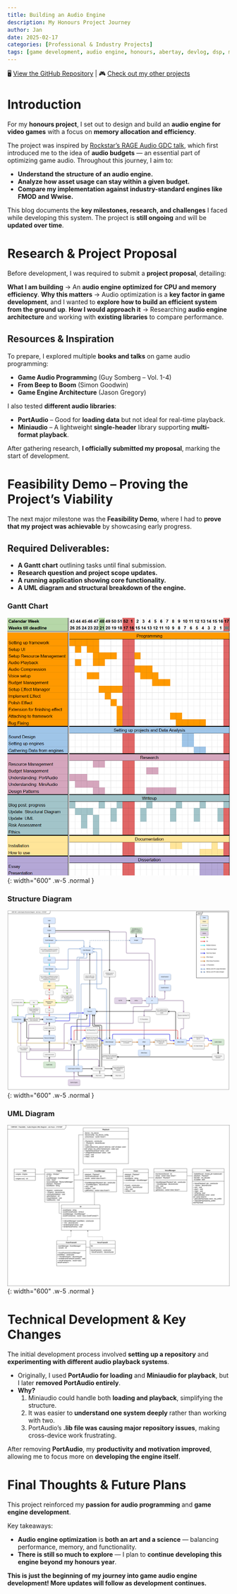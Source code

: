 ```yaml
---
title: Building an Audio Engine
description: My Honours Project Journey
author: Jan
date: 2025-02-17
categories: [Professional & Industry Projects]
tags: [game development, audio engine, honours, abertay, devlog, dsp, memory management]
---
```

🖥️ [View the GitHub Repository](https://github.com/JanHuss/newMaginengineAudio) | 🎮 [Check out my other projects](https://janhuss.github.io/categories/)

# Introduction

For my **honours project**, I set out to design and build an **audio engine for video games** 
with a focus on **memory allocation and efficiency**.

The project was inspired by [Rockstar’s RAGE Audio GDC talk](https://youtu.be/PqPaP_09Pwg?si=ztXVmpbTX-4Z7oDK), 
which first introduced me to the idea of **audio budgets** — an essential part of optimizing 
game audio. Throughout this journey, I aim to:

- **Understand the structure of an audio engine.**
- **Analyze how asset usage can stay within a given budget.**
- **Compare my implementation against industry-standard engines like FMOD and Wwise.**

This blog documents the **key milestones, research, and challenges** I faced while developing 
this system. The project is **still ongoing** and will be **updated over time**.

# Research & Project Proposal

Before development, I was required to submit a **project proposal**, detailing:

**What I am building** → An **audio engine optimized for CPU and memory efficiency**.
**Why this matters** → Audio optimization is a **key factor in game development**, and I wanted 
to **explore how to build an efficient system from the ground up**.
**How I would approach it** → Researching **audio engine architecture** and working with 
**existing libraries** to compare performance.

## Resources & Inspiration

To prepare, I explored multiple **books and talks** on game audio programming:

- **Game Audio Programmin**g (Guy Somberg – Vol. 1-4)
- **From Beep to Boom** (Simon Goodwin)
- **Game Engine Architecture** (Jason Gregory)

I also tested **different audio libraries**:

- **PortAudio** – Good for **loading data** but not ideal for real-time playback.
- **Miniaudio** – A lightweight **single-header** library supporting **multi-format playback**.

After gathering research, **I officially submitted my proposal**, marking the start of development.

# Feasibility Demo – Proving the Project’s Viability

The next major milestone was the **Feasibility Demo**, where I had to **prove that my project was 
achievable** by showcasing early progress.

## Required Deliverables:

- **A Gantt chart** outlining tasks until final submission.
- **Research question and project scope updates.**
- **A running application showing core functionality.**
- **A UML diagram and structural breakdown of the engine.**

### Gantt Chart

![Gantt Chart](/assets/img/UMLs/Gantt.png){: width="600" .w-5 .normal }<br>

### Structure Diagram

![Structure Diagram](/assets/img/UMLs/HonourStructureDiagramOld.png){: width="600" .w-5 .normal }<br>

### UML Diagram

![UML Diagram](/assets/img/UMLs/HonourUMLOld.png){: width="600" .w-5 .normal }<br>

# Technical Development & Key Changes

The initial development process involved **setting up a repository** and **experimenting with 
different audio playback systems**.

- Originally, I used **PortAudio for loading** and **Miniaudio for playback**, but I later 
**removed PortAudio entirely**.
- **Why?**
  1. Miniaudio could handle both **loading and playback**, simplifying the structure.
  2. It was easier to **understand one system deeply** rather than working with two.
  3. PortAudio’s **.lib file was causing major repository issues**, making cross-device work 
  frustrating.

After removing **PortAudio**, my **productivity and motivation improved**, allowing me to focus 
more on **developing the engine itself**.

# Final Thoughts & Future Plans

This project reinforced my **passion for audio programming** and **game engine development**.

Key takeaways:

- **Audio engine optimization** is **both an art and a science** — balancing performance, 
memory, and functionality.
- **There is still so much to explore** — I plan to **continue developing this engine beyond my 
honours year**.

**This is just the beginning of my journey into game audio engine development! More updates 
will follow as development continues.**
